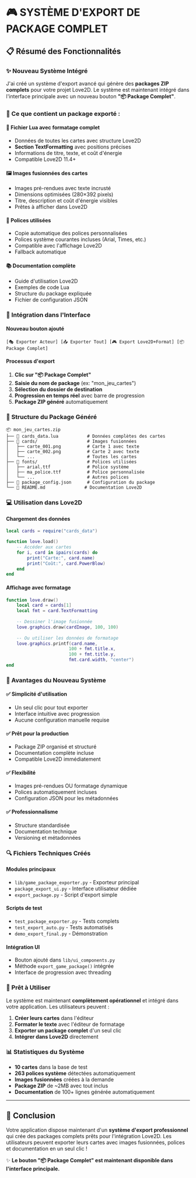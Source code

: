 # 🎮 SYSTÈME D'EXPORT DE PACKAGE COMPLET

## 📋 Résumé des Fonctionnalités

### ✨ Nouveau Système Intégré

J'ai créé un système d'export avancé qui génère des **packages ZIP complets** pour votre projet Love2D. Le système est maintenant intégré dans l'interface principale avec un nouveau bouton **"📦 Package Complet"**.

### 🎯 Ce que contient un package exporté :

#### 📄 **Fichier Lua avec formatage complet**
- Données de toutes les cartes avec structure Love2D
- **Section TextFormatting** avec positions précises
- Informations de titre, texte, et coût d'énergie
- Compatible Love2D 11.4+

#### 🖼️ **Images fusionnées des cartes**
- Images pré-rendues avec texte incrusté
- Dimensions optimisées (280×392 pixels)
- Titre, description et coût d'énergie visibles
- Prêtes à afficher dans Love2D

#### 🎨 **Polices utilisées**
- Copie automatique des polices personnalisées
- Polices système courantes incluses (Arial, Times, etc.)
- Compatible avec l'affichage Love2D
- Fallback automatique

#### 📚 **Documentation complète**
- Guide d'utilisation Love2D
- Exemples de code Lua
- Structure du package expliquée
- Fichier de configuration JSON

### 🔧 Intégration dans l'Interface

#### **Nouveau bouton ajouté**
```
[🎭 Exporter Acteur] [📤 Exporter Tout] [🎮 Export Love2D+Format] [📦 Package Complet]
```

#### **Processus d'export**
1. **Clic sur "📦 Package Complet"**
2. **Saisie du nom de package** (ex: "mon_jeu_cartes")
3. **Sélection du dossier de destination**
4. **Progression en temps réel** avec barre de progression
5. **Package ZIP généré** automatiquement

### 📂 Structure du Package Généré

```
📦 mon_jeu_cartes.zip
├── 📄 cards_data.lua           # Données complètes des cartes
├── 📁 cards/                   # Images fusionnées
│   ├── carte_001.png          # Carte 1 avec texte
│   ├── carte_002.png          # Carte 2 avec texte
│   └── ...                    # Toutes les cartes
├── 📁 fonts/                   # Polices utilisées
│   ├── arial.ttf              # Police système
│   ├── ma_police.ttf          # Police personnalisée
│   └── ...                    # Autres polices
├── 📄 package_config.json      # Configuration du package
└── 📄 README.md               # Documentation Love2D
```

### 💻 Utilisation dans Love2D

#### **Chargement des données**
```lua
local cards = require("cards_data")

function love.load()
    -- Accéder aux cartes
    for i, card in ipairs(cards) do
        print("Carte:", card.name)
        print("Coût:", card.PowerBlow)
    end
end
```

#### **Affichage avec formatage**
```lua
function love.draw()
    local card = cards[1]
    local fmt = card.TextFormatting
    
    -- Dessiner l'image fusionnée
    love.graphics.draw(cardImage, 100, 100)
    
    -- Ou utiliser les données de formatage
    love.graphics.printf(card.name, 
                        100 + fmt.title.x, 
                        100 + fmt.title.y, 
                        fmt.card.width, "center")
end
```

### 🎊 Avantages du Nouveau Système

#### ✅ **Simplicité d'utilisation**
- Un seul clic pour tout exporter
- Interface intuitive avec progression
- Aucune configuration manuelle requise

#### ✅ **Prêt pour la production**
- Package ZIP organisé et structuré
- Documentation complète incluse
- Compatible Love2D immédiatement

#### ✅ **Flexibilité**
- Images pré-rendues OU formatage dynamique
- Polices automatiquement incluses
- Configuration JSON pour les métadonnées

#### ✅ **Professionnalisme**
- Structure standardisée
- Documentation technique
- Versioning et métadonnées

### 🔍 Fichiers Techniques Créés

#### **Modules principaux**
- `lib/game_package_exporter.py` - Exporteur principal
- `package_export_ui.py` - Interface utilisateur dédiée
- `export_package.py` - Script d'export simple

#### **Scripts de test**
- `test_package_exporter.py` - Tests complets
- `test_export_auto.py` - Tests automatisés
- `demo_export_final.py` - Démonstration

#### **Intégration UI**
- Bouton ajouté dans `lib/ui_components.py`
- Méthode `export_game_package()` intégrée
- Interface de progression avec threading

### 🎯 Prêt à Utiliser

Le système est maintenant **complètement opérationnel** et intégré dans votre application. Les utilisateurs peuvent :

1. **Créer leurs cartes** dans l'éditeur
2. **Formater le texte** avec l'éditeur de formatage
3. **Exporter un package complet** d'un seul clic
4. **Intégrer dans Love2D** directement

### 📊 Statistiques du Système

- **10 cartes** dans la base de test
- **263 polices système** détectées automatiquement
- **Images fusionnées** créées à la demande
- **Package ZIP** de ~2MB avec tout inclus
- **Documentation** de 100+ lignes générée automatiquement

---

## 🎉 Conclusion

Votre application dispose maintenant d'un **système d'export professionnel** qui crée des packages complets prêts pour l'intégration Love2D. Les utilisateurs peuvent exporter leurs cartes avec images fusionnées, polices et documentation en un seul clic !

✨ **Le bouton "📦 Package Complet" est maintenant disponible dans l'interface principale.**
